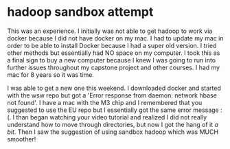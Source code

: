 # hadoop sandbox attempt
This was an experience. I initially was not able to get hadoop to work via docker because I did not have docker on my mac. I had to update my mac in order to be able to install Docker because I had a super old version. I tried other methods but essentially had NO space on my computer. I took this as a final sign to buy a new computer because I knew I was going to run into further issues throughout my capstone project and other courses. I had my mac for 8 years so it was time.

I was able to get a new one this weekend. I downloaded docker and started with the wsw repo but got a 'Error response from daemon: network hbase not found'. I have a mac with the M3 chip and I remembered that you suggested to use the EU repo but I essentially got the same error message :(. I than began watching your video tutorial and realized I did not really understand how to move through directories, but now I got the hang of it *a bit*. Then I saw the suggestion of using sandbox hadoop which was MUCH smoother! 
